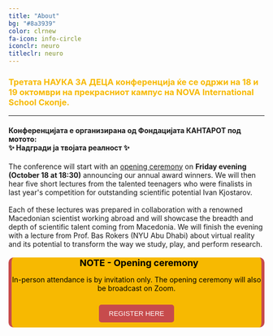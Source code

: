 ```yaml
---
title: "About"
bg: "#8a3939"
color: clrnew
fa-icon: info-circle
iconclr: neuro
titleclr: neuro
---
```


<h3 style="color:#f7b901;">Третата НАУКА ЗА ДЕЦА конференција ќе се одржи на 18 и 19 октомври на прекрасниот кампус на NOVA International School Скопје. <hr> <h4>Конференцијата е организирана од Фондацијата КАНТАРОТ под мотото: <br> ✨ Надгради ја твојата реалност ✨</h4></h3>

<div class="info-box">
  <p>
    The conference will start with an <a href="#note">opening ceremony</a> on <b>Friday evening (October 18 at 18:30)</b> announcing our annual award winners. We will then hear five short lectures from the talented teenagers who were finalists in last year's competition for outstanding scientific potential Ivan Kjostarov. <br><br> Each of these lectures was prepared in collaboration with a renowned Macedonian scientist working abroad and will showcase the breadth and depth of scientific talent coming from Macedonia. We will finish the evening with a lecture from Prof. Bas Rokers (NYU Abu Dhabi) about virtual reality and its potential to transform the way we study, play, and perform research.
  </p>
</div>


<div id="note" style="background-color: #f7b901; border-left: 6px solid #c74b4c; border-right: 6px solid #c74b4c; border-radius: 10px; margin-bottom: 15px; text-align: center; color: black;">
  <p style="font-size: 18px; margin-bottom: 10px;">
    <i class="fa fa-info-circle" style="color: #c74b4c; margin-right: 10px;"></i>
    <strong>NOTE - Opening ceremony</strong>
  </p>
  <p>In-person attendance is by invitation only. The opening ceremony will also be broadcast on Zoom.</p>
  <button onclick="toggleIframe()" style="margin: 10px 0; padding: 10px 20px; background-color: #c74b4c; color: white; border: none; border-radius: 5px; cursor: pointer;">REGISTER HERE</button>
  <div id="iframeContainer" style="display: none;">
    <iframe src="https://forms.gle/DotGLxehF94pvYnH9" width="100%" height="500px" frameborder="0" marginheight="0" marginwidth="0">Loading…</iframe>
  </div>
</div>

<script>
function toggleIframe() {
  var x = document.getElementById("iframeContainer");
  if (x.style.display === "none") {
    x.style.display = "block";
  } else {
    x.style.display = "none";
  }
}
</script>




<!-- <center>
 <h3>A sprint to push boundaries for collective creativity</h3>

 <p style ="text-align: center;  font-size:20px;">Participants who would like to work on a coding project are welcome to submit their project idea for making MRI research more accessible!</p>
</center> -->


